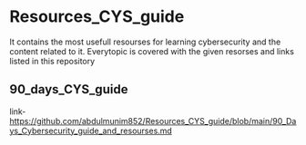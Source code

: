 # Resources_CYS_guide
It contains the most usefull resourses for learning cybersecurity and the content related to it. 
Everytopic is covered with the given resorses and links listed in this repository

## 90_days_CYS_guide
link- https://github.com/abdulmunim852/Resources_CYS_guide/blob/main/90_Days_Cybersecurity_guide_and_resourses.md
